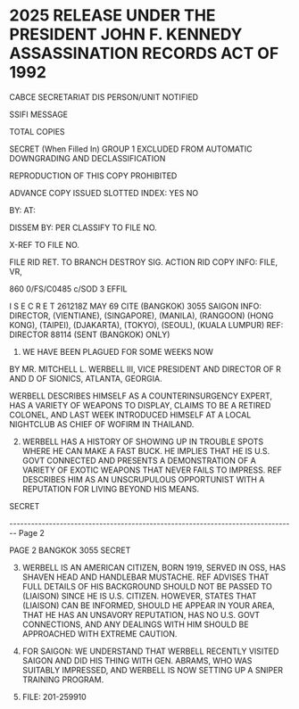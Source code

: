 # 2025 RELEASE UNDER THE PRESIDENT JOHN F. KENNEDY ASSASSINATION RECORDS ACT OF 1992

CABCE SECRETARIAT DIS
PERSON/UNIT NOTIFIED

SSIFI MESSAGE

TOTAL COPIES

SECRET
(When Filled In)
GROUP 1
EXCLUDED FROM AUTOMATIC
DOWNGRADING AND
DECLASSIFICATION

REPRODUCTION OF THIS COPY PROHIBITED

ADVANCE COPY
ISSUED
SLOTTED
INDEX:
YES
NO

BY:
AT:

DISSEM BY:
PER
CLASSIFY TO FILE NO.

X-REF TO FILE NO.

FILE RID RET. TO
BRANCH
DESTROY SIG.
ACTION
RID COPY
INFO:
FILE, VR,

860
0/FS/C0485 c/SOD 3 EFFIL

I S E C R E T 261218Z MAY 69 CITE (BANGKOK) 3055
SAIGON INFO: DIRECTOR, (VIENTIANE), (SINGAPORE), (MANILA), (RANGOON)
(HONG KONG), (TAIPEI), (DJAKARTA), (TOKYO), (SEOUL), (KUALA LUMPUR)
REF: DIRECTOR 88114 (SENT (BANGKOK) ONLY)

1. WE HAVE BEEN PLAGUED FOR SOME WEEKS NOW

BY MR. MITCHELL L. WERBELL III, VICE PRESIDENT AND
DIRECTOR OF R AND D OF SIONICS, ATLANTA, GEORGIA.

WERBELL DESCRIBES HIMSELF AS A COUNTERINSURGENCY
EXPERT, HAS A VARIETY OF WEAPONS TO DISPLAY, CLAIMS
TO BE A RETIRED COLONEL, AND LAST WEEK INTRODUCED
HIMSELF AT A LOCAL NIGHTCLUB AS CHIEF OF WOFIRM IN
THAILAND.

2. WERBELL HAS A HISTORY OF SHOWING UP IN
   TROUBLE SPOTS WHERE HE CAN MAKE A FAST BUCK. HE
   IMPLIES THAT HE IS U.S. GOVT CONNECTED AND PRESENTS
   A DEMONSTRATION OF A VARIETY OF EXOTIC
   WEAPONS THAT NEVER FAILS TO IMPRESS. REF
   DESCRIBES HIM AS AN UNSCRUPULOUS OPPORTUNIST WITH
   A REPUTATION FOR LIVING BEYOND HIS MEANS.

SECRET


-------------------------------------------------------------------------------- Page 2

PAGE 2 BANGKOK 3055 SECRET

3. WERBELL IS AN AMERICAN CITIZEN, BORN 1919, SERVED IN OSS, HAS SHAVEN HEAD AND HANDLEBAR MUSTACHE. REF ADVISES THAT FULL DETAILS OF HIS BACKGROUND SHOULD NOT BE PASSED TO (LIAISON) SINCE HE IS U.S. CITIZEN. HOWEVER, STATES THAT (LIAISON) CAN BE INFORMED, SHOULD HE APPEAR IN YOUR AREA, THAT HE HAS AN UNSAVORY REPUTATION, HAS NO U.S. GOVT CONNECTIONS, AND ANY DEALINGS WITH HIM SHOULD BE APPROACHED WITH EXTREME CAUTION.

4. FOR SAIGON: WE UNDERSTAND THAT WERBELL RECENTLY VISITED SAIGON AND DID HIS THING WITH GEN. ABRAMS, WHO WAS SUITABLY IMPRESSED, AND WERBELL IS NOW SETTING UP A SNIPER TRAINING PROGRAM.

5. FILE: 201-259910
